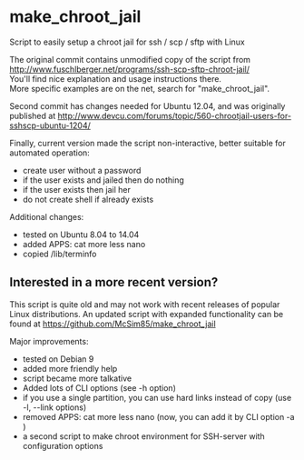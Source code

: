 # make_chroot_jail
Script to easily setup a chroot jail for ssh / scp / sftp with Linux

The original commit contains unmodified copy of the script from  
http://www.fuschlberger.net/programs/ssh-scp-sftp-chroot-jail/  
You'll find nice explanation and usage instructions there.  
More specific examples are on the net, search for "make_chroot_jail".

Second commit has changes needed for Ubuntu 12.04, and was originally published at
http://www.devcu.com/forums/topic/560-chrootjail-users-for-sshscp-ubuntu-1204/

Finally, current version made the script non-interactive, better suitable for automated operation:
 * create user without a password
 * if the user exists and jailed then do nothing
 * if the user exists then jail her
 * do not create shell if already exists

Additional changes:
 * tested on Ubuntu 8.04 to 14.04
 * added APPS: cat more less nano
 * copied /lib/terminfo

## Interested in a more recent version?
This script is quite old and may not work with recent releases of popular Linux distributions. An updated script with expanded functionality can be found at https://github.com/McSim85/make_chroot_jail

Major improvements:
* tested on Debian 9
* added more friendly help
* script became more talkative
* Added lots of CLI options (see -h option)
* if you use a single partition, you can use hard links instead of copy (use -l, --link options)
* removed APPS: cat more less nano (now, you can add it by CLI option -a )
* a second script to make chroot environment for SSH-server with configuration options

